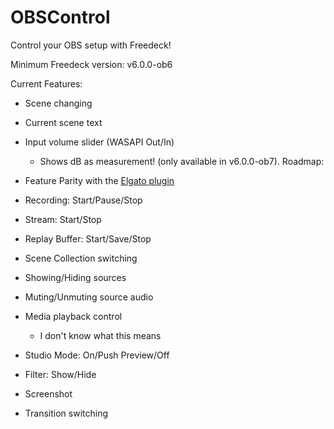 # OBSControl

Control your OBS setup with Freedeck!  

Minimum Freedeck version: v6.0.0-ob6  

Current Features:

- Scene changing
- Current scene text
- Input volume slider (WASAPI Out/In)
  - Shows dB as measurement! (only available in v6.0.0-ob7).
Roadmap:

- Feature Parity with the [Elgato plugin](https://marketplace.elgato.com/product/obs-studio-35615969-830f-45c9-ba0a-1a295bba7fec)
- Recording: Start/Pause/Stop
- Stream: Start/Stop
- Replay Buffer: Start/Save/Stop
- Scene Collection switching
- Showing/Hiding sources
- Muting/Unmuting source audio
- Media playback control
  - I don't know what this means
- Studio Mode: On/Push Preview/Off
- Filter: Show/Hide
- Screenshot
- Transition switching